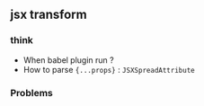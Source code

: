 ## jsx transform

### think

* When babel plugin run ?
* How to parse `{...props}` : `JSXSpreadAttribute`

### Problems
